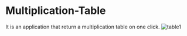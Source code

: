 # Multiplication-Table
It is an application that return a multiplication table on one click.
![table1](https://user-images.githubusercontent.com/84366746/119461234-20830e00-bd5d-11eb-9ce0-3116e5688015.jpg)
